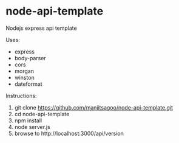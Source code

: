 # node-api-template
Nodejs express api template

Uses:
- express
- body-parser
- cors
- morgan
- winston
- dateformat

Instructions:
1. git clone https://github.com/manjitsagoo/node-api-template.git
2. cd node-api-template
3. npm install
4. node server.js
5. browse to http://localhost:3000/api/version

